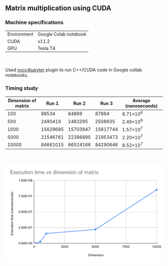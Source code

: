 ## Matrix multiplication using CUDA

### Machine specifications

| | |
|-|-|
|Environment|Google Colab notebook|
|CUDA|v11.2|
|GPU|Tesla T4|

\
\
Used [nvcc4jupyter](https://github.com/andreinechaev/nvcc4jupyter) plugin to
run C++/CUDA code in Google collab notebooks.


### Timing study

|Dimension of matrix	|Run 1	|Run 2	|Run 3	|Average (nanoseconds)|
|-|-|-|-|-|
|100	|88534	|84869	|87864	|8.71×10<sup>4</sup>|
|500	|2490419	|2483295	|2508935	|2.49×10<sup>6</sup>|
|1000	|15629685	|15703947	|15617744	|1.57×10<sup>7</sup>|
|5000	|21546761	|22386895	|21953473	|2.20×10<sup>7</sup>|
|10000	|84661015	|86524166	|84290646	|8.52×10<sup>7</sup>|

\
\
![image](./plot.svg)
